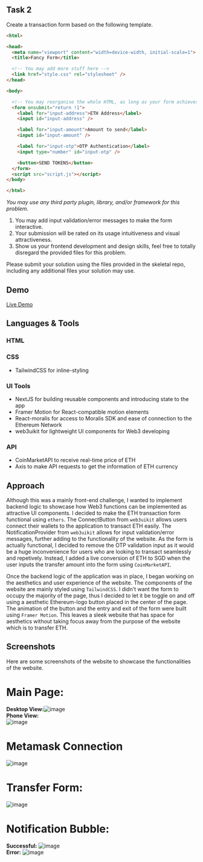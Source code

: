 ## Task 2
Create a transaction form based on the following template.

```html
<html>

<head>
  <meta name="viewport" content="width=device-width, initial-scale=1">
  <title>Fancy Form</title>

  <!-- You may add more stuff here -->
  <link href="style.css" rel="stylesheet" />
</head>

<body>

  <!-- You may reorganise the whole HTML, as long as your form achieves the same effect. -->
  <form onsubmit="return !1">
    <label for="input-address">ETH Address</label>
    <input id="input-address" />

    <label for="input-amount">Amount to send</label>
    <input id="input-amount" />

    <label for="input-otp">OTP Authentication</label>
    <input type="number" id="input-otp" />

    <button>SEND TOKENS</button>
  </form>
  <script src="script.js"></script>
</body>

</html>
```

*You may use any third party plugin, library, and/or framework for this problem.*

1. You may add input validation/error messages to make the form interactive.
2. Your submission will be rated on its usage intuitiveness and visual attractiveness.
3. Show us your frontend development and design skills, feel free to totally disregard the provided files for this problem.

Please submit your solution using the files provided in the skeletal repo, including any additional files your solution may use.


## Demo

[Live Demo](https://jayden-eth-transfer-form.vercel.app/)


## Languages & Tools

### HTML

### CSS
  * TailwindCSS for inline-styling

### UI Tools
  * NextJS for building reusable components and introducing state to the app <br />
  * Framer Motion for React-compatible motion elements<br />
  * React-moralis for access to Moralis SDK and ease of connection to the Ethereum Network<br />
  * web3uikit for lightweight UI components for Web3 developing<br />
  
### API
  * CoinMarketAPI to receive real-time price of ETH
  * Axis to make API requests to get the information of ETH currency
  
## Approach
 
Although this was a mainly front-end challenge, I wanted to implement backend logic to showcase how Web3 functions can be implemented as attractive UI components. I decided to make the ETH transaction form functional using `ethers`. The ConnectButton from `web3uikit` allows users connect their wallets to the application to transact ETH easily. The NotificationProvider from `web3uikit` allows for input validation/error messages, further adding to the functionality of the website. As the form is actually functional, I decided to remove the OTP validation input as it would be a huge inconvenience for users who are looking to transact seamlessly and repetively. Instead, I added a live conversion of ETH to SGD when the user inputs the transfer amount into the form using `CoinMarketAPI`. <br />

Once the backend logic of the application was in place, I began working on the aesthetics and user experience of the website. The components of the website are mainly styled using `TailwindCSS`. I didn't want the form to occupy the majority of the page, thus I decided to let it be toggle on and off using a aesthetic Ethereum-logo button placed in the center of the page. The animation of the button and the entry and exit of the form were built using `Framer Motion`. This leaves a sleek website that has space for aesthetics without taking focus away from the purpose of the website which is to transfer ETH. 

## Screenshots

Here are some screenshots of the website to showcase the functionalities of the website.

# Main Page:
**Desktop View:**![image](https://user-images.githubusercontent.com/90945854/194762309-7f9ebb96-75a0-4493-a331-c3b44683f74d.png)
<br />**Phone View:**<br />![image](https://user-images.githubusercontent.com/90945854/194762679-d3709ac5-4b08-4ed7-b4e7-01f8aefae10d.png)

# Metamask Connection
![image](https://user-images.githubusercontent.com/90945854/194762741-7de806d3-3426-4c6c-9139-ae8cd2bb46bf.png)

# Transfer Form:
![image](https://user-images.githubusercontent.com/90945854/194762405-2a8199d7-3e43-415f-afe1-a46b6e0c2462.png)

# Notification Bubble:
**Successful:** ![image](https://user-images.githubusercontent.com/90945854/194762587-27224a67-174b-41a7-acaf-9702a7b52efb.png)
<br />**Error:** ![image](https://user-images.githubusercontent.com/90945854/194762548-47695641-3559-4123-b869-98bd6efaa6ec.png)



